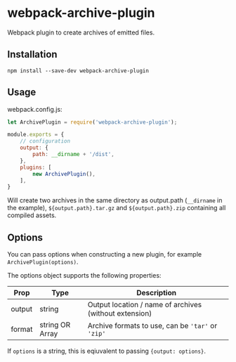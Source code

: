 # webpack-archive-plugin

Webpack plugin to create archives of emitted files.

## Installation

    npm install --save-dev webpack-archive-plugin

## Usage

webpack.config.js:

```javascript
let ArchivePlugin = require('webpack-archive-plugin');

module.exports = {
	// configuration
	output: {
		path: __dirname + '/dist',
	},
	plugins: [
		new ArchivePlugin(),
	],
}
```

Will create two archives in the same directory as output.path (`__dirname` in the example),
`${output.path}.tar.gz` and `${output.path}.zip` containing all compiled assets.

## Options

You can pass options when constructing a new plugin, for example `ArchivePlugin(options)`.

The options object supports the following properties:

| Prop		| Type			| Description
| ----		| ----			| ----
| output	| string		| Output location / name of archives (without extension)
| format	| string OR Array	| Archive formats to use, can be `'tar'` or `'zip'`

If `options` is a string, this is eqiuvalent to passing `{output: options}`.
